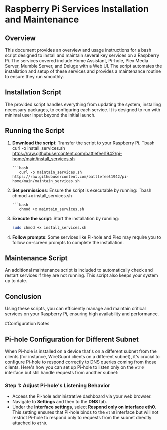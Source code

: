 
# Raspberry Pi Services Installation and Maintenance

## Overview
This document provides an overview and usage instructions for a bash script designed to install and maintain several key services on a Raspberry Pi. The services covered include Home Assistant, Pi-hole, Plex Media Server, Mumble Server, and Deluge with a Web UI. The script automates the installation and setup of these services and provides a maintenance routine to ensure they run smoothly.

## Installation Script
The provided script handles everything from updating the system, installing necessary packages, to configuring each service. It is designed to run with minimal user input beyond the initial launch.

## Running the Script
1. **Download the script**: Transfer the script to your Raspberry Pi.
   ``bash
      curl -o install_services.sh https://raw.githubusercontent.com/battlefeel1942/pi-home/main/install_services.sh
   ```
   ```bash
      curl -o maintain_services.sh https://raw.githubusercontent.com/battlefeel1942/pi-home/main/maintain_services.sh
   ```
3. **Set permissions**: Ensure the script is executable by running:
   ``bash
      chmod +x install_services.sh
   ```
   ```bash
      chmod +x maintain_services.sh
   ```
4. **Execute the script**: Start the installation by running:
   ```bash
   sudo chmod +x install_services.sh
   ```
5. **Follow prompts**: Some services like Pi-hole and Plex may require you to follow on-screen prompts to complete the installation.

## Maintenance Script
An additional maintenance script is included to automatically check and restart services if they are not running. This script also keeps your system up to date.

## Conclusion
Using these scripts, you can efficiently manage and maintain critical services on your Raspberry Pi, ensuring high availability and performance.


#Configuration Notes

## Pi-hole Configuration for Different Subnet
When Pi-hole is installed on a device that's on a different subnet from the clients (for instance, WireGuard clients on a different subnet), it's crucial to configure Pi-hole to respond correctly to DNS queries coming from those clients. Here's how you can set up Pi-hole to listen only on the `eth0` interface but still handle requests from another subnet:

### Step 1: Adjust Pi-hole's Listening Behavior
- Access the Pi-hole administrative dashboard via your web browser.
- Navigate to **Settings** and then to the **DNS** tab.
- Under the **Interface settings**, select **Respond only on interface eth0**. This setting ensures that Pi-hole binds to the `eth0` interface but will not restrict Pi-hole to respond only to requests from the subnet directly attached to `eth0`.
